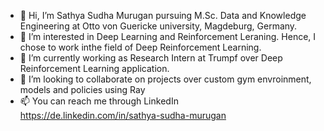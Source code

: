 - 👋 Hi, I’m Sathya Sudha Murugan pursuing M.Sc. Data and Knowledge Engineering at Otto von Guericke university, Magdeburg, Germany.
- 👀 I’m interested in Deep Learning and Reinforcement Leraning. Hence, I chose to work inthe field of Deep Reinforcement Learning.
- 🌱 I’m currently working as Research Intern at Trumpf over Deep Reinforcement Learning application.
- 💞️ I’m looking to collaborate on projects over custom gym envroinment, models and policies using Ray
- 📫 You can reach me through LinkedIn https://de.linkedin.com/in/sathya-sudha-murugan

<!---
SathyaSudha-96/SathyaSudha-96 is a ✨ special ✨ repository because its `README.md` (this file) appears on your GitHub profile.
You can click the Preview link to take a look at your changes.
--->
